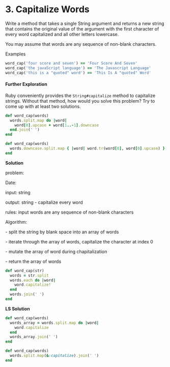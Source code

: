 # 3. Capitalize Words

Write a method that takes a single String argument and returns a new string that contains the original value of the argument with the first character of every word capitalized and all other letters lowercase.

You may assume that words are any sequence of non-blank characters.

Examples

```ruby
word_cap('four score and seven') == 'Four Score And Seven'
word_cap('the javaScript language') == 'The Javascript Language'
word_cap('this is a "quoted" word') == 'This Is A "quoted" Word'
```

#### Further Exploration

Ruby conveniently provides the `String#capitalize` method to capitalize strings. Without that method, how would you solve this problem? Try to come up with at least two solutions.

```ruby
def word_cap(words)
  words.split.map do |word|
    word[0].upcase + word[1..-1].downcase
  end.join(' ')
end

def word_cap(words)
  words.downcase.split.map { |word| word.tr(word[0], word[0].upcase) }.join(' ')
end

```

**Solution**

problem: 



Date:

input: string

output: string - capitalize every word



rules: input words are any sequence of non-blank characters



Algorithm:

\- split the string by blank space into an array of words

\- iterate through the array of words, capitalize the character at index 0

 \- mutate the array of word during chapitalization

\- return the array of words

```ruby
def word_cap(str)
  words = str.split
  words.each do |word|
    word.capitalize!
  end
  words.join(' ')
end
```

**LS Solution**

```ruby
def word_cap(words)
  words_array = words.split.map do |word|
    word.capitalize
  end
  words_array.join(' ')
end

def word_cap(words)
  words.split.map(&:capitalize).join(' ')
end
```

